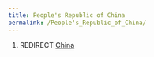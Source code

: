 ```yaml
---
title: People's Republic of China
permalink: /People's_Republic_of_China/
---
```


1.  REDIRECT [China](China "wikilink")